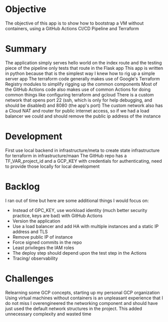 # Objective

The objective of this app is to show how to bootstrap a VM without containers, using a GitHub Actions CI/CD Pipeline and Terraform

# Summary
The application simply serves hello world on the index route and the testing piece of the pipeline only tests that route in the Flask app
This app is written in python because that is the simplest way I knew how to rig up a simple server app
The terraform code generally makes use of Google's Terraform Registry modules to simplify rigging up the common components
Most of the GitHub Actions code also makes use of common Actions for doing common things like configuring terraform and gcloud
There is a custom network that opens port 22 (ssh, which is only for help debugging, and should be disabled) and 8080 (the app's port)
The custom network also has a Cloud NAT and router for public internet access, so if we had a load balancer we could and should remove the public ip address of the instance


# Development

First use local backend in infrastructure/meta to create state infrastructure for terraform in infrastructure/maan
The GitHub repo has a TF_VAR_project_id and a GCP_KEY with credentials for authenticating, need to provide those locally for local development


# Backlog
I ran out of time but here are some additional things I would focus on:
* Instead of GPC_KEY, use workload identity (much better security practice, keys are bad) with GitHub Actions
* Version the application
* Use a load balancer and add HA with multiple instances and a static IP address and TLS
* Remove public IP of instance
* Force signed commits in the repo
* Least privileges the IAM roles
* The deploy step should depend upon the test step in the Actions
* Tracing/ observability

# Challenges
Relearning some GCP concepts, starting up my personal GCP organization
Using virtual machines without containers is an unpleasant experience that I do not miss
I overengineered the networking component and should have just used the default network structures in the project.  This added unnecessary complexity and wasted time